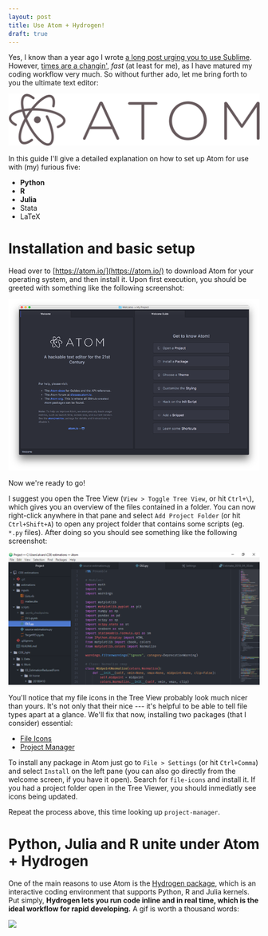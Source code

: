 ```yaml
---
layout: post
title: Use Atom + Hydrogen!
draft: true
---
```


Yes, I know than a year ago I wrote [a long post urging you to use Sublime](/posts/use-st3).
However, [times are a changin'](https://www.youtube.com/watch?v=e7qQ6_RV4VQ), _fast_ (at least for me), as I have matured my coding workflow very much.
So without further ado, let me bring forth to you the ultimate text editor:

![sdasd](/assets/img/atom-banner.png)

In this guide I'll give a detailed explanation on how to set up Atom for use with (my) furious five:

- **Python**
- **R**
- **Julia**
- Stata
- LaTeX

<!--more-->

# Installation and basic setup

Head over to [https://atom.io/](https://atom.io/) to download Atom for your operating system, and then install it.
Upon first execution, you should be greeted with something like the following screenshot:

![](/assets/scrshots/atom-welcome.png)

Now we're ready to go!

I suggest you open the Tree View (`View > Toggle Tree View`, or hit `Ctrl+\`), which gives you an overview of the files contained in a folder.
You can now right-click anywhere in that pane and select `Add Project Folder` (or hit `Ctrl+Shift+A`) to open any project folder that contains some scripts (eg. `*.py` files).
After doing so you should see something like the following screenshot:

![](/assets/scrshots/atom-win.png)

You'll notice that my file icons in the Tree View probably look much nicer than yours.
It's not only that their nice --- it's helpful to be able to tell file types apart at a glance.
We'll fix that now, installing two packages (that I consider) essential:

- [File Icons](https://atom.io/packages/file-icons)
- [Project Manager](https://atom.io/packages/project-manager)

To install any package in Atom just go to `File > Settings` (or hit `Ctrl+Comma`) and select `Install` on the left pane (you can also go directly from the welcome screen, if you have it open).
Search for `file-icons` and install it.
If you had a project folder open in the Tree Viewer, you should inmediatly see icons being updated.

Repeat the process above, this time looking up `project-manager`.


# Python, Julia and R unite under Atom + Hydrogen

One of the main reasons to use Atom is the [Hydrogen package](https://atom.io/packages/hydrogen), which is an interactive coding environment that supports Python, R and Julia kernels.
Put simply, **Hydrogen lets you run code inline and in real time, which is the ideal workflow for rapid developing.**
A gif is worth a thousand words:

![](https://cloud.githubusercontent.com/assets/13285808/20360886/7e03e524-ac03-11e6-9176-37677f226619.gif)
